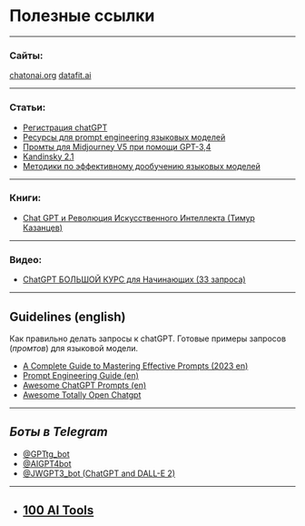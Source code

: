 
# Полезные ссылки


--- 

### Сайты:

[chatonai.org](https://chatonai.org/)
[datafit.ai](https://datafit.ai/)


---

### Статьи:
- [Регистрация chatGPT](Регистрация-GPT.md)
- [Ресурсы для prompt engineering языковых моделей](Ресурсы%20для%20prompt%20engineering.md)
- [Промты для Midjourney V5 при помощи GPT-3,4](Промты%20для%20Midjourney%20V5%20при%20помощи%20GPT-3,4.md)
- [Kandinsky 2.1](Kandinsky.md)
- [Методики по эффективному дообучению  языковых моделей](Методики%20по%20эффективному%20дообучению%20%20языковых%20моделей.md)


---

### Книги:
- [Chat GPT и Революция Искусственного Интеллекта (Тимур Казанцев)](ChatGPT.и.Революция.ИИ.pdf)


---


### Видео:
- [ChatGPT БОЛЬШОЙ КУРС для Начинающих (33 запроса)](https://youtube.com/watch?v=ntACspNRNXk&t=5)


---


## Guidelines (english)
Как правильно делать запросы к chatGPT.
Готовые примеры запросов (*промтов*) для языковой модели.

- [A Complete Guide to Mastering Effective Prompts (2023 en)](/knowledge/ChatGPT.Prompts.Mastering.pdf)
- [Prompt Engineering Guide (en)](https://github.com/dair-ai/Prompt-Engineering-Guide)
- [Awesome ChatGPT Prompts (en)](https://github.com/f/awesome-chatgpt-prompts)
- [Awesome Totally Open Chatgpt](https://github.com/nichtdax/awesome-totally-open-chatgpt)


---


## *Боты в Telegram*

- [@GPTtg_bot](https://t.me/GPTtg_bot)
- [@AIGPT4bot](https://t.me/AIGPT4bot)
- [@JWGPT3_bot (ChatGPT and DALL-E 2)](https://t.me/JWGPT3_bot)


---

- ## [100 AI Tools](100.AI.Tools.xlsx)

